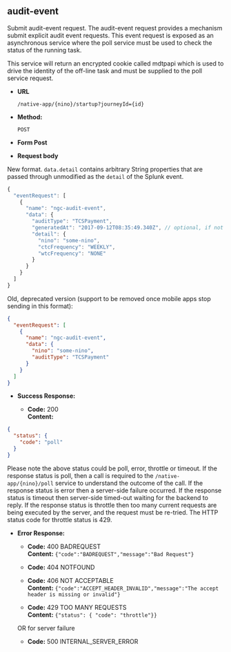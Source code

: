 audit-event
----
  Submit audit-event request. The audit-event request provides a mechanism submit explicit audit event requests. 
  This event request is exposed as an asynchronous service where the poll service must be used to check the status of the running task.

  This service will return an encrypted cookie called mdtpapi which is used to drive the identity of the off-line task and must be supplied to the poll service request.

  
* **URL**

  `/native-app/{nino}/startup?journeyId={id}`

* **Method:**
  
  `POST`
  
*  **Form Post**

*  **Request body**

New format. `data.detail` contains arbitrary String properties that are passed through unmodified as the `detail` of the Splunk event. 
```javascript
{
  "eventRequest": [
    {
      "name": "ngc-audit-event",
      "data": {
        "auditType": "TCSPayment",
        "generatedAt": "2017-09-12T08:35:49.340Z", // optional, if not present then current date & time will be used
        "detail": {
          "nino": "some-nino",
          "ctcFrequency": "WEEKLY",
          "wtcFrequency": "NONE"
        }
      }
    }
  ]
}
```

Old, deprecated version (support to be removed once mobile apps stop sending in this format):
```json
{
  "eventRequest": [
    {
      "name": "ngc-audit-event",
      "data": {
        "nino": "some-nino",
        "auditType": "TCSPayment"
      }
    }
  ]
}
```


* **Success Response:**

  * **Code:** 200 <br />
    **Content:** 

```json
{
  "status": {
    "code": "poll"
  }
}
```

Please note the above status could be poll, error, throttle or timeout.
If the response status is poll, then a call is required to the `/native-app/{nino}/poll` service to understand the outcome of the call.
If the response status is error then a server-side failure occurred.
If the response status is timeout then server-side timed-out waiting for the backend to reply. 
If the response status is throttle then too many current requests are being executed by the server, and the request must be re-tried. The HTTP status code for throttle status is 429.

* **Error Response:**

  * **Code:** 400 BADREQUEST <br />
    **Content:** `{"code":"BADREQUEST","message":"Bad Request"}`

  * **Code:** 404 NOTFOUND <br/>

  * **Code:** 406 NOT ACCEPTABLE <br />
    **Content:** `{"code":"ACCEPT_HEADER_INVALID","message":"The accept header is missing or invalid"}`

  * **Code:** 429 TOO MANY REQUESTS <br />
    **Content:** `{"status": { "code": "throttle"}}`

  OR for server failure

  * **Code:** 500 INTERNAL_SERVER_ERROR <br/>



